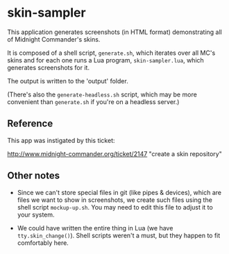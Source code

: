 # skin-sampler

This application generates screenshots (in HTML format) demonstrating all
of Midnight Commander's skins.

It is composed of a shell script, `generate.sh`, which iterates over all
MC's skins and for each one runs a Lua program, `skin-sampler.lua`, which
generates screenshots for it.

The output is written to the 'output' folder.

(There's also the `generate-headless.sh` script, which may be more
convenient than `generate.sh` if you're on a headless server.)

## Reference

This app was instigated by this ticket:

  http://www.midnight-commander.org/ticket/2147
  "create a skin repository"

## Other notes

* Since we can't store special files in git (like pipes & devices), which
are files we want to show in screenshots, we create such files using the
shell script `mockup-up.sh`. You may need to edit this file to adjust it
to your system.

* We could have written the entire thing in Lua (we have
`tty.skin_change()`). Shell scripts weren't a must, but they happen to
fit comfortably here.
